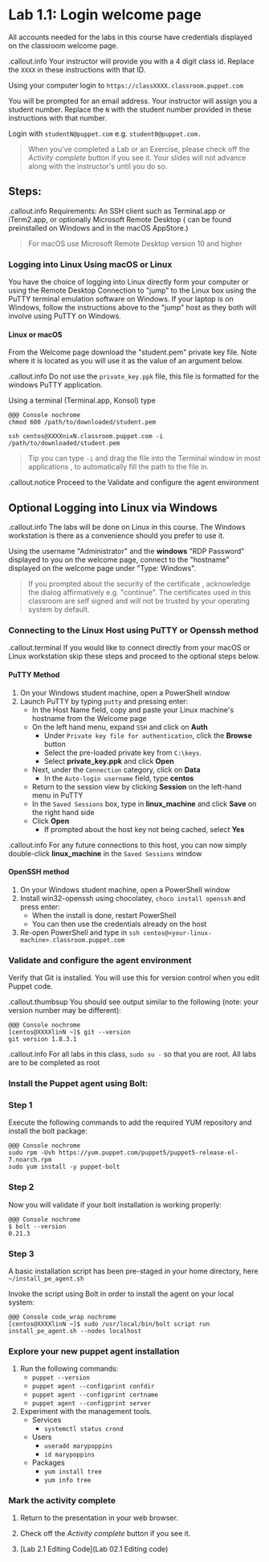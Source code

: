 # Lab 1.1: Login welcome page

All accounts needed for the labs in this course have credentials displayed on
the classroom welcome page.

.callout.info Your instructor will provide you with a 4 digit class id. Replace the `XXXX` in
these instructions with that ID.

Using your computer login to `https://classXXXX.classroom.puppet.com`

You will be prompted for an email address. Your instructor will assign
you a student number. Replace the `N` with the student number provided in
these instructions with that number.

Login with `studentN@puppet.com` e.g. `student0@puppet.com.`

> When you've completed a Lab or an Exercise, please check off the
> *Activity complete* button if you see it. Your slides will not advance along with
> the instructor's until you do so.

## Steps:

.callout.info Requirements: An SSH client such as Terminal.app or iTerm2.app, or optionally Microsoft Remote Desktop ( can be found preinstalled on Windows and in the macOS AppStore.)

> For macOS use Microsoft Remote Desktop version 10 and higher

### Logging into Linux Using macOS or Linux

You have the choice of logging into Linux directly form your computer or using
the Remote Desktop Connection to "jump" to the Linux box using the PuTTY
terminal emulation software on Windows. If your laptop is on Windows, follow
the instructions above to the "jump" host as they both will involve using PuTTY
on Windows.

#### Linux or macOS

From the Welcome page download the "student.pem" private key file. Note where
it is located as you will use it as the value of an argument below.

.callout.info Do not use the `private_key.ppk` file, this file is formatted for the windows PuTTY application.

Using a terminal (Terminal.app, Konsol) type

    @@@ Console nochrome
    chmod 600 /path/to/downloaded/student.pem

    ssh centos@XXXXnixN.classroom.puppet.com -i /path/to/downloaded/student.pem

> Tip you can type `-i` and drag the file into the Terminal window in most
> applications , to automatically fill the path to the file in.

.callout.notice Proceed to the Validate and configure the agent environment

## __Optional__ Logging into Linux via Windows

.callout.info The labs will be done on Linux in this course. The Windows workstation is there as a convenience should you prefer to use it.

Using the username "Administrator" and the __windows__ "RDP Password" displayed
to you on the welcome page, connect to the "hostname" displayed on the welcome
page under "Type: Windows".

> If you prompted about the security of the certificate , acknowledge the dialog
> affirmatively e.g. "continue". The certificates used in this classroom are
> self signed and will not be trusted by your operating system by default.

### Connecting to the Linux Host using PuTTY or Openssh method

.callout.terminal If you would like to connect directly from your macOS or Linux
workstation skip these steps and proceed to the optional steps below.

#### PuTTY Method
1. On your Windows student machine, open a PowerShell window
1. Launch PuTTY by typing `putty` and pressing enter:
    * In the Host Name field, copy and paste your Linux machine's hostname from the Welcome page
    * On the left hand menu, expand `SSH` and click on **Auth**
        * Under `Private key file for authentication`, click the **Browse** button
        * Select the pre-loaded private key from `C:\keys`.
        * Select **private_key.ppk** and click **Open**
    * Next, under the `Connection` category, click on **Data**
        * In the `Auto-login username` field, type **centos**
    * Return to the session view by clicking **Session** on the left-hand menu in PuTTY
    * In the `Saved Sessions` box, type in **linux_machine** and click **Save** on the right hand side
    * Click **Open**
        * If prompted about the host key not being cached, select **Yes**

.callout.info For any future connections to this host, you can now simply double-click **linux_machine** in the `Saved Sessions` window

#### OpenSSH method

1. On your Windows student machine, open a PowerShell window
1. Install win32-openssh using chocolatey, `choco install openssh` and press enter:
    * When the install is done, restart PowerShell
    * You can then use the credentials already on the host
1. Re-open PowerShell and type in `ssh centos@<your-linux-machine>.classroom.puppet.com`

### Validate and configure the agent environment

Verify that Git is installed. You will use this for version control when you edit Puppet code.

.callout.thumbsup You should see output similar to the following (note: your version number may be different):

    @@@ Console nochrome
    [centos@XXXXlinN ~]$ git --version
    git version 1.8.3.1

.callout.info For all labs in this class, `sudo su -` so that you are root. All labs are to be completed as root

### Install the Puppet agent using Bolt:

### Step 1

Execute the following commands to add the required YUM repository and install the bolt package:

    @@@ Console nochrome
    sudo rpm -Uvh https://yum.puppet.com/puppet5/puppet5-release-el-7.noarch.rpm
    sudo yum install -y puppet-bolt

### Step 2

Now you will validate if your bolt installation is working properly:

    @@@ Console nochrome
    $ bolt --version
    0.21.3

### Step 3

A basic installation script has been pre-staged in your home directory, here `~/install_pe_agent.sh`

Invoke the script using Bolt in order to install the agent on your local system:

    @@@ Console code_wrap nochrome
    [centos@XXXXlinN ~]$ sudo /usr/local/bin/bolt script run install_pe_agent.sh --nodes localhost

### Explore your new puppet agent installation

1. Run the following commands:
    * `puppet --version`
    * `puppet agent --configprint confdir`
    * `puppet agent --configprint certname`
    * `puppet agent --configprint server`
1. Experiment with the management tools.
    * Services
      * `systemctl status crond`
    * Users
      * `useradd marypoppins`
      * `id marypoppins`
    * Packages
      * `yum install tree`
      * `yum info tree`

### Mark the activity complete

1. Return to the presentation in your web browser.
1. Check off the *Activity complete* button if you see it.

1. [Lab 2.1 Editing Code](Lab 02.1 Editing code)
